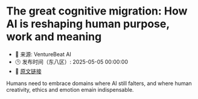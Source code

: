 # The great cognitive migration: How AI is reshaping human purpose, work and meaning
- 📅 来源: VentureBeat AI
- 🕒 发布时间（东八区）: 2025-05-05 00:00:00
- 🔗 [原文链接](https://venturebeat.com/ai/the-great-cognitive-migration-ai-will-win-at-intelligence-but-only-we-can-make-it-matter/)

Humans need to embrace domains where AI still falters, and where human creativity, ethics and emotion emain indispensable.
